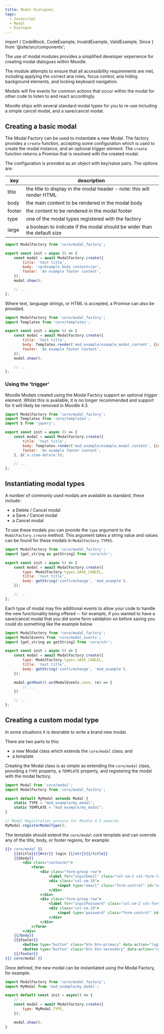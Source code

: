 ```yaml
---
title: Modal Dialogues
tags:
  - Javascript
  - Modal
  - Dialogue
---
```


<Since version="3.2" />

import { CodeBlock, CodeExample, InvalidExample, ValidExample, Since } from '@site/src/components';

The use of modal modules provides a simplified developer experience for creating modal dialogues within Moodle.

The module attempts to ensure that all accessibility requirements are met, including applying the correct aria roles, focus control, aria hiding background elements, and locking keyboard navigation.

Modals will fire events for common actions that occur within the modal for other code to listen to and react accordingly.

Moodle ships with several standard modal types for you to re-use including a simple cancel modal, and a save/cancel modal.

## Creating a basic modal

The Modal Factory can be used to instantiate a new Modal. The factory provides a `create` function, accepting some configuration which is used to create the modal instance, and an optional _trigger element_. The `create` function returns a Promise that is resolved with the created modal.

The configuration is provided as an object with key/value pairs. The options are:

| **key** | **description** |
| --- | --- |
| title | the title to display in the modal header - note: this will render HTML |
| body | the main content to be rendered in the modal body |
| footer | the content to be rendered in the modal footer |
| type | one of the modal types registered with the factory |
| large | a boolean to indicate if the modal should be wider than the default size |

```javascript title="Basic instantiation of a modal"
import ModalFactory from 'core/modal_factory';

export const init = async () => {
    const modal = await ModalFactory.create({
        title: 'test title',
        body: '<p>Example body content</p>',
        footer: 'An example footer content',
    });
    modal.show();

    // ...
};
```

Where text, language strings, or HTML is accepted, a Promise can also be provided.

```javascript title="Using a template to render the body"
import ModalFactory from 'core/modal_factory';
import Templates from 'core/templates';

export const init = async () => {
    const modal = await ModalFactory.create({
        title: 'test title',
        body: Templates.render('mod_example/example_modal_content', {id: 42}),
        footer: 'An example footer content',
    });
    modal.show();

    // ...
};
```

### Using the 'trigger'

Moodle Modals created using the Modal Factory support an optional _trigger_ element. Whilst this is available, it is no longer recommended and support for it will likely be removed in Moodle 4.3.

```javascript title="Providing a trigger"
import ModalFactory from 'core/modal_factory';
import Templates from 'core/templates';
import $ from 'jquery';

export const init = async () => {
    const modal = await ModalFactory.create({
        title: 'test title',
        body: Templates.render('mod_example/example_modal_content', {id: 42}),
        footer: 'An example footer content',
    }, $('a.item-delete'));

    // ...
};
```

## Instantiating modal types

A number of commonly used modals are available as standard, these include:

- a Delete / Cancel modal
- a Save / Cancel modal
- a Cancel modal

To use these modals you can provide the `type` argument to the `ModalFactory.create` method. This argument takes a string value and values can be found for these modals in `ModalFactory.TYPES`.

```javascript title="Creating a save/cancel modal"
import ModalFactory from 'core/modal_factory';
import {get_string as getString} from 'core/str';

export const init = async () => {
    const modal = await ModalFactory.create({
        type: ModalFactory.types.SAVE_CANCEL,
        title: 'test title',
        body: getString('confirmchange', 'mod_example'),
    });

    // ...
};
```

Each type of modal may fire additional events to allow your code to handle the new functionality being offered -- for example, if you wanted to have a save/cancel modal that you did some form validation on before saving you could do something like the example below.

```javascript title="Listening to a Save event"
import ModalFactory from 'core/modal_factory';
import ModalEvents from 'core/modal_events';
import {get_string as getString} from 'core/str';

export const init = async () => {
    const modal = await ModalFactory.create({
        type: ModalFactory.types.SAVE_CANCEL,
        title: 'test title',
        body: getString('confirmchange', 'mod_example'),
    });

    modal.getRoot().on(ModalEvents.save, (e) => {
        // ...
    })

    // ...
};
```

## Creating a custom modal type

In some situations it is desirable to write a brand new modal.

There are two parts to this:

- a new Modal class which extends the `core/modal` class; and
- a template

Creating the Modal class is as simple as extending the `core/modal` class, providing a `TYPE` property, a `TEMPLATE` property, and registering the modal with the modal factory.

```javascript title="mod/example/amd/src/my_modal.js"
import Modal from 'core/modal';
import ModalFactory from 'core/modal_factory';

export default MyModal extends Modal {
    static TYPE = "mod_example/my_modal";
    static TEMPLATE = "mod_example/my_modal";
}

// Modal Registration process for Moodle 4.3 onwards.
MyModal.registerModalType();
```

The template should extend the `core/modal` core template and can override any of the title, body, or footer regions, for example:

```mustache title="mod/example/templates/my_modal.mustache"
{{< core/modal }}
    {{$title}}{{#str}} login {{/str}}{{/title}}
    {{$body}}
        <div class="container">
            <form>
                <div class="form-group row">
                    <label for="inputEmail" class="col-sm-2 col-form-label">{{#str}} email {{/str}}</label>
                    <div class="col-sm-10">
                        <input type="email" class="form-control" id="inputEmail" placeholder="{{#str}} email {{/str}}">
                    </div>
                </div>
                <div class="form-group row">
                    <label for="inputPassword" class="col-sm-2 col-form-label">{{#str}} password {{/str}}</label>
                    <div class="col-sm-10">
                        <input type="password" class="form-control" id="inputPassword" placeholder="{{#str}} password {{/str}}">
                    </div>
                </div>
            </form>
        </div>
    {{/body}}
    {{$footer}}
        <button type="button" class="btn btn-primary" data-action="login">{{#str}} login {{/str}}</button>
        <button type="button" class="btn btn-secondary" data-action="cancel">{{#str}} cancel {{/str}}</button>
    {{/footer}}
{{/ core/modal }}
```

Once defined, the new modal can be instantiated using the Modal Factory, for example:

```javascript title="Instantiating a custom modal"
import ModalFactory from 'core/modal_factory';
import MyModal from 'mod_example/my_modal';

export default const init = async() => {
    // ...
    const modal = await ModalFactory.create({
        type: MyModal.TYPE,
    });

    modal.show();
}
```
